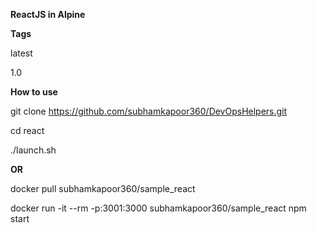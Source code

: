 
**ReactJS in Alpine**

**Tags**

latest

1.0

**How to use**

git clone https://github.com/subhamkapoor360/DevOpsHelpers.git

cd react

./launch.sh

**OR**

docker pull subhamkapoor360/sample_react

docker run -it --rm -p:3001:3000 subhamkapoor360/sample_react npm start